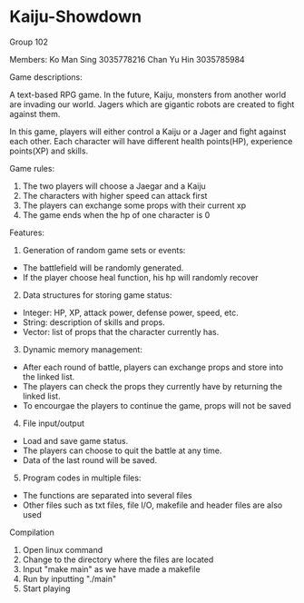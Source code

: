 # Kaiju-Showdown

Group 102

Members: Ko Man Sing 3035778216
         Chan Yu Hin 3035785984

Game descriptions:

A text-based RPG game. In the future, Kaiju, monsters from another world are invading our world. Jagers which are gigantic robots are created to fight against them.

In this game, players will either control a Kaiju or a Jager and fight against each other. Each character will have different health points(HP), experience points(XP) and skills.

Game rules:

1. The two players will choose a Jaegar and a Kaiju
2. The characters with higher speed can attack first
3. The players can exchange some props with their current xp
4. The game ends when the hp of one character is 0

Features:

1. Generation of random game sets or events:
- The battlefield will be randomly generated.
- If the player choose heal function, his hp will randomly recover

2. Data structures for storing game status:
- Integer: HP, XP, attack power, defense power, speed, etc.
- String: description of skills and props.
- Vector: list of props that the character currently has.

3. Dynamic memory management:
- After each round of battle, players can exchange props and store into the linked list.
- The players can check the props they currently have by returning the linked list.
- To encourgae the players to continue the game, props will not be saved

4. File input/output 
- Load and save game status.
- The players can choose to quit the battle at any time.
- Data of the last round will be saved. 

5. Program codes in multiple files:
- The functions are separated into several files
- Other files such as txt files, file I/O, makefile and header files are also used

Compilation
1. Open linux command
2. Change to the directory where the files are located
3. Input "make main" as we have made a makefile
4. Run by inputting "./main"
5. Start playing 

